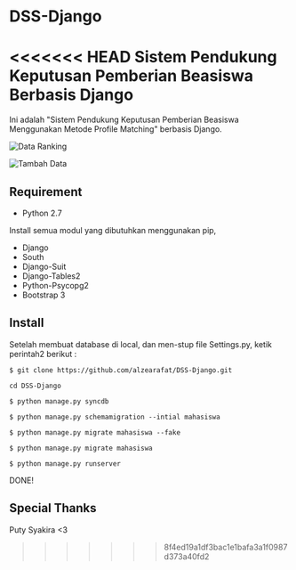 DSS-Django
==========

<<<<<<< HEAD
Sistem Pendukung Keputusan Pemberian Beasiswa Berbasis Django
=======
Ini adalah "Sistem Pendukung Keputusan Pemberian Beasiswa Menggunakan Metode Profile Matching" berbasis Django.


![Data Ranking](http://i59.tinypic.com/2isegzq.png "Data Ranking")


![Tambah Data](http://i57.tinypic.com/6oe6fq.png "Tambah Data")




Requirement
-----------


- Python 2.7


Install semua modul yang dibutuhkan menggunakan pip,


- Django
- South
- Django-Suit
- Django-Tables2
- Python-Psycopg2
- Bootstrap 3


Install
-------

Setelah membuat database di local, dan men-stup file Settings.py, ketik perintah2 berikut :

`$ git clone https://github.com/alzearafat/DSS-Django.git`

`cd DSS-Django`

`$ python manage.py syncdb`

`$ python manage.py schemamigration --intial mahasiswa`

`$ python manage.py migrate mahasiswa --fake`

`$ python manage.py migrate mahasiswa`

`$ python manage.py runserver`

DONE!


Special Thanks
--------------

Puty Syakira  <3
>>>>>>> 8f4ed19a1df3bac1e1bafa3a1f0987d373a40fd2
